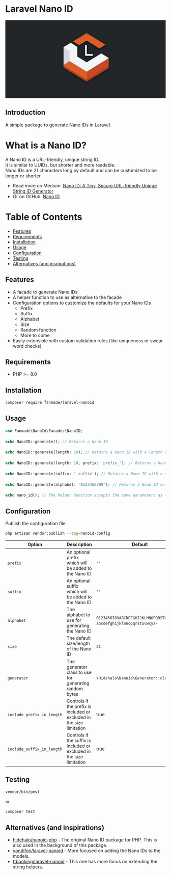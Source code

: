 # Laravel Nano ID

<p align="center"><img src="/art/laravel-nano-id-logo.png" alt="Laravel Nano ID Logo" width="800"></p>

## Introduction
A simple package to generate Nano IDs in Laravel.

# What is a Nano ID?
A Nano ID is a URL-friendly, unique string ID.   
It is similar to UUIDs, but shorter and more readable.  
Nano IDs are 21 characters long by default and can be customized to be longer or shorter.
- Read more on Medium: [Nano ID: A Tiny, Secure URL-friendly Unique String ID Generator](https://medium.com/@gaspm/nano-id-popular-secure-and-url-friendly-unique-identifiers-1fa86c9fdf7c)
- Or on GitHub: [Nano ID](https://github.com/ai/nanoid)

# Table of Contents
- [Features](#features)
- [Requirements](#requirements)
- [Installation](#installation)
- [Usage](#usage)
- [Configuration](#configuration)
- [Testing](#testing)
- [Alternatives (and inspirations)](#alternatives-and-inspirations)

## Features
- A facade to generate Nano IDs
- A helper function to use as alternative to the facade
- Configuration options to customize the defaults for your Nano IDs
  - Prefix
  - Suffix
  - Alphabet
  - Size
  - Random function
  - More to come
- Easily extensible with custom validation rules (like uniqueness or swear word checks)

## Requirements
- PHP >= 8.0

## Installation

```bash
composer require fanmade/laravel-nanoid
```

## Usage

```php
use Fanmade\NanoId\Facades\NanoID;

echo NanoID::generate(); // Returns a Nano ID

echo NanoID::generate(length: 10); // Returns a Nano ID with a length of 10

echo NanoID::generate(length: 10, prefix: 'prefix_'); // Returns a Nano ID with a length of 10 and a prefix of 'prefix_'

echo NanoID::generate(suffix: '_suffix'); // Returns a Nano ID with a suffix of '_suffix'

echo NanoID::generate(alphabet: '0123456789'); // Returns a Nano ID only containing numbers

echo nano_id(); // The helper function accepts the same parameters as the generate method
```

## Configuration

Publish the configuration file

```bash
php artisan vendor:publish --tag=nanoid-config
```

| Option                     | Description                                                           | Default                                                                    |
|----------------------------|-----------------------------------------------------------------------|----------------------------------------------------------------------------|
| `prefix`                   | An optional prefix which will be added to the Nano ID                 | `''`                                                                       |
| `suffix`                   | An optional suffix which will be added to the Nano ID                 | `''`                                                                       |
| `alphabet`                 | The alphabet to use for generating the Nano ID                        | `0123456789ABCDEFGHIJKLMNOPQRSTUVWXYZ_`+<br/>`abcdefghijklmnopqrstuvwxyz-` |
| `size`                     | The default size/length of the Nano ID                                | `21`                                                                       |
| `generator`                | The generator class to use for generating random bytes                | `\Hidehalo\Nanoid\Generator::class`                                        |
| `include_prefix_in_length` | Controls if the prefix is included or excluded in the size limitation | true                                                                       |
| `include_suffix_in_length` | Controls if the suffix is included or excluded in the size limitation | true                                                                       |

## Testing

```bash
vendor/bin/pest
```
or 
```bash
composer test
```

## Alternatives (and inspirations)

- [hidehalo/nanoid-php](https://github.com/hidehalo/nanoid-php) - The original Nano ID package for PHP. This is also used in the background of this package.
- [yondifon/laravel-nanoid](https://github.com/yondifon/laravel-nanoid) - More focused on adding the Nano IDs to the models.
- [ttbooking/laravel-nanoid](https://github.com/ttbooking/laravel-nanoid) - This one has more focus on extending the string helpers.

